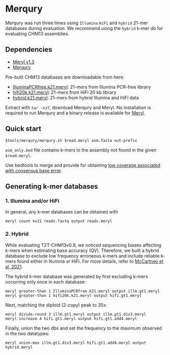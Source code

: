 # Merqury

Merqury was run three times using `Illumina` `HiFi` and `hybrid` 21-mer databases during evaluation. We recommend using the `hybrid` k-mer db for evaluating CHM13 assemblies.

## Dependencies
* [Meryl v1.3](https://github.com/marbl/meryl)
* [Merqury](https://github.com/marbl/merqury)

Pre-built CHM13 databases are downloadable from here:
* [IlluminaPCRfree.k21.meryl](https://s3-us-west-2.amazonaws.com/human-pangenomics/T2T/CHM13/assemblies/qc/IlluminaPCRfree.k21.meryl.tar.gz): 21-mers from Illumina PCR-free library
* [hifi20k.k21.meryl](https://s3-us-west-2.amazonaws.com/human-pangenomics/T2T/CHM13/assemblies/qc/hifi20kb.k21.meryl.tar.gz): 21-mers from HiFi 20 kb library
* [hybrid.k21.meryl](https://s3-us-west-2.amazonaws.com/human-pangenomics/T2T/CHM13/assemblies/qc/hybrid.k21.meryl.tar.gz): 21-mers from hybrid Illumina and HiFi data

Extract with `tar -xzf`, download Merqury and Meryl. No installation is required to run Merqury and a binary release is available for [Meryl](https://github.com/marbl/meryl).

## Quick start

```
$tools/merqury/merqury.sh $read.meryl asm.fasta out-prefix
```
`asm_only.bed` file contains k-mers in the assembly not found in the given `$read.meryl`.

Use bedtools to merge and provide for obtaining [low coverage associated with consensus base error](https://github.com/arangrhie/T2T-Polish/tree/master/coverage#prerequisites-1).

## Generating k-mer databases

### 1. Illumina and/or HiFi

In general, any k-mer databases can be obtained with
```
meryl count k=21 reads.fastq output reads.meryl
```

### 2. Hybrid

While evaluating T2T-CHM13v0.9, we noticed sequencing biases affecting k-mers when estimating base accuracy (QV). Therefore, we built a hybrid database to exclude low frequency erroneous k-mers and include reliable k-mers found either in Illumina or HiFi. For more details, refer to [McCartney et al, 2021](https://doi.org/10.1101/2021.07.02.450803).

The hybrid k-mer database was generated by first excluding k-mers occurring only once in each database:
```
meryl greater-than 1 IlluminaPCRfree.k21.meryl output illm.gt1.meryl
meryl greater-than 1 hifi20k.k21.meryl output hifi.gt1.meryl
```

Next, matching the diploid (2-copy) peak to 35x:
```
meryl divide-round 3 illm.gt1.meryl output illm.gt1.div3.meryl
meryl increase 4 hifi.gt1.meryl output hifi.gt1.add4.meryl
```

Finally, union the two dbs and set the frequency to the maximum observed in the two datatypes:
```
meryl union-max illm.gt1.div3.meryl hifi.gt1.add4.meryl output hybrid.meryl
```
